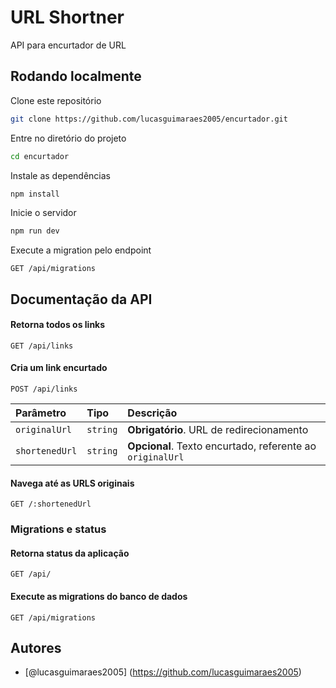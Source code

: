# URL Shortner
API para encurtador de URL

## Rodando localmente
Clone este repositório
```bash
git clone https://github.com/lucasguimaraes2005/encurtador.git
```

Entre no diretório do projeto
```bash
cd encurtador
```

Instale as dependências
```bash
npm install
```

Inicie o servidor
```bash
npm run dev
```

Execute a migration pelo endpoint
```http
GET /api/migrations
```

## Documentação da API

#### Retorna todos os links

```http
GET /api/links
```

#### Cria um link encurtado
```http
POST /api/links
```

| Parâmetro      | Tipo     | Descrição                                                   |
| :------------- | :------- | :---------------------------------------------------------- |
| `originalUrl`  | `string` | **Obrigatório**. URL de redirecionamento                    |
| `shortenedUrl` | `string` | **Opcional**.  Texto encurtado, referente ao `originalUrl` |


#### Navega até as URLS originais
```http
GET /:shortenedUrl
```


### Migrations e status

#### Retorna status da aplicação
```http
GET /api/
```

#### Execute as migrations do banco de dados
```http
GET /api/migrations
```

## Autores

- [@lucasguimaraes2005] (https://github.com/lucasguimaraes2005)

